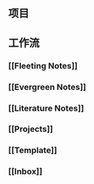 ## 项目
## 工作流
### [[Fleeting Notes]]
### [[Evergreen Notes]]
### [[Literature Notes]]
### [[Projects]]
### [[Template]]
### [[Inbox]]